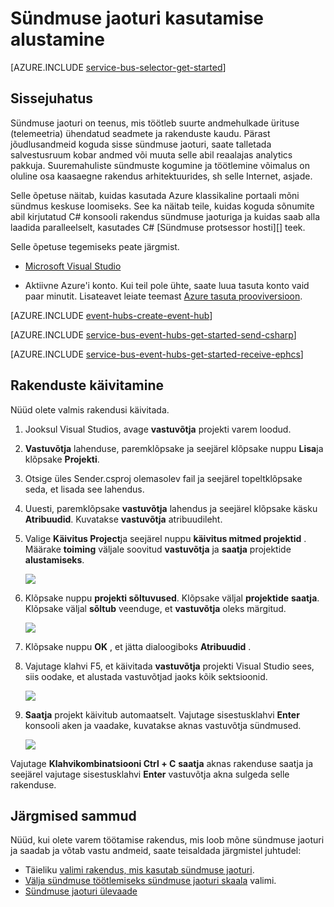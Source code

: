 <properties
    pageTitle="Sündmuse jaoturi C# alustamine | Microsoft Azure'i"
    description="Järgige selle õpetuse Azure'i sündmuse jaoturi abil C# ja selle EventProcessorHost kasutamise alustamine."
    services="event-hubs"
    documentationCenter=""
    authors="jtaubensee"
    manager="timlt"
    editor=""/>

<tags
    ms.service="event-hubs"
    ms.workload="na"
    ms.tgt_pltfrm="na"
    ms.devlang="na"
    ms.topic="hero-article"
    ms.date="09/02/2016"
    ms.author="jotaub;sethm"/>

# <a name="get-started-with-event-hubs"></a>Sündmuse jaoturi kasutamise alustamine

[AZURE.INCLUDE [service-bus-selector-get-started](../../includes/service-bus-selector-get-started.md)]

## <a name="introduction"></a>Sissejuhatus

Sündmuse jaoturi on teenus, mis töötleb suurte andmehulkade ürituse (telemeetria) ühendatud seadmete ja rakenduste kaudu. Pärast jõudlusandmeid koguda sisse sündmuse jaoturi, saate talletada salvestusruum kobar andmed või muuta selle abil reaalajas analytics pakkuja. Suuremahuliste sündmuste kogumine ja töötlemine võimalus on oluline osa kaasaegne rakendus arhitektuurides, sh selle Internet, asjade.

Selle õpetuse näitab, kuidas kasutada Azure klassikaline portaali mõni sündmus keskuse loomiseks. See ka näitab teile, kuidas koguda sõnumite abil kirjutatud C# konsooli rakendus sündmuse jaoturiga ja kuidas saab alla laadida paralleelselt, kasutades C# [Sündmuse protsessor hosti][] teek.

Selle õpetuse tegemiseks peate järgmist.

+ [Microsoft Visual Studio](http://visualstudio.com)

+ Aktiivne Azure'i konto. Kui teil pole ühte, saate luua tasuta konto vaid paar minutit. Lisateavet leiate teemast [Azure tasuta prooviversioon](https://azure.microsoft.com/free/).

[AZURE.INCLUDE [event-hubs-create-event-hub](../../includes/event-hubs-create-event-hub.md)]

[AZURE.INCLUDE [service-bus-event-hubs-get-started-send-csharp](../../includes/service-bus-event-hubs-get-started-send-csharp.md)]

[AZURE.INCLUDE [service-bus-event-hubs-get-started-receive-ephcs](../../includes/service-bus-event-hubs-get-started-receive-ephcs.md)]

## <a name="run-the-applications"></a>Rakenduste käivitamine

Nüüd olete valmis rakendusi käivitada.

1. Jooksul Visual Studios, avage **vastuvõtja** projekti varem loodud.

2. **Vastuvõtja** lahenduse, paremklõpsake ja seejärel klõpsake nuppu **Lisa**ja klõpsake **Projekti**.
 
3. Otsige üles Sender.csproj olemasolev fail ja seejärel topeltklõpsake seda, et lisada see lahendus.
 
4. Uuesti, paremklõpsake **vastuvõtja** lahendus ja seejärel klõpsake käsku **Atribuudid**. Kuvatakse **vastuvõtja** atribuudileht.

5. Valige **Käivitus Project**ja seejärel nuppu **käivitus mitmed projektid** . Määrake **toiming** väljale soovitud **vastuvõtja** ja **saatja** projektide **alustamiseks**.

    ![][19]

6. Klõpsake nuppu **projekti sõltuvused**. Klõpsake väljal **projektide** **saatja**. Klõpsake väljal **sõltub** veenduge, et **vastuvõtja** oleks märgitud.

    ![][20]

7. Klõpsake nuppu **OK** , et jätta dialoogiboks **Atribuudid** .

1.  Vajutage klahvi F5, et käivitada **vastuvõtja** projekti Visual Studio sees, siis oodake, et alustada vastuvõtjad jaoks kõik sektsioonid.

    ![][21]

2.  **Saatja** projekt käivitub automaatselt. Vajutage sisestusklahvi **Enter** konsooli aken ja vaadake, kuvatakse aknas vastuvõtja sündmused.

    ![][22]

Vajutage **Klahvikombinatsiooni Ctrl + C** **saatja** aknas rakenduse saatja ja seejärel vajutage sisestusklahvi **Enter** vastuvõtja akna sulgeda selle rakenduse.

## <a name="next-steps"></a>Järgmised sammud

Nüüd, kui olete varem töötamise rakendus, mis loob mõne sündmuse jaoturi ja saadab ja võtab vastu andmeid, saate teisaldada järgmistel juhtudel:

- Täieliku [valimi rakendus, mis kasutab sündmuse jaoturi][].
- [Välja sündmuse töötlemiseks sündmuse jaoturi skaala][] valimi.
- [Sündmuse jaoturi ülevaade][]

<!-- Images. -->
[19]: ./media/event-hubs-csharp-ephcs-getstarted/create-eh-proj1.png
[20]: ./media/event-hubs-csharp-ephcs-getstarted/create-eh-proj2.png
[21]: ./media/event-hubs-csharp-ephcs-getstarted/run-csharp-ephcs1.png
[22]: ./media/event-hubs-csharp-ephcs-getstarted/run-csharp-ephcs2.png

<!-- Links -->
[Azure classic portal]: https://manage.windowsazure.com/
[Sündmuse protsessor Host]: https://www.nuget.org/packages/Microsoft.Azure.ServiceBus.EventProcessorHost
[Sündmuse jaoturi ülevaade]: event-hubs-overview.md
[valimi rakendus, mis kasutab sündmuse jaoturi]: https://code.msdn.microsoft.com/Service-Bus-Event-Hub-286fd097
[Välja sündmuse töötlemiseks sündmuse jaoturi skaala]: https://code.msdn.microsoft.com/Service-Bus-Event-Hub-45f43fc3
[queued messaging solution]: ../service-bus-messaging/service-bus-dotnet-multi-tier-app-using-service-bus-queues.md
 
